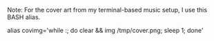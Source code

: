 Note: For the cover art from my terminal-based music setup, I use this BASH alias.

alias covimg='while :; do clear && img /tmp/cover.png; sleep 1; done'
